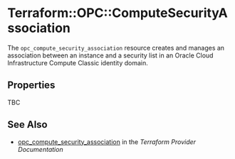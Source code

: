 # Terraform::OPC::ComputeSecurityAssociation

The ``opc_compute_security_association`` resource creates and manages an association between an instance and a security
list in an Oracle Cloud Infrastructure Compute Classic identity domain.

## Properties

TBC

## See Also

* [opc_compute_security_association](https://www.terraform.io/docs/providers/opc/r/compute_security_association.html) in the _Terraform Provider Documentation_
